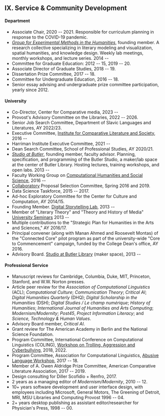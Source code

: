 ## IX. Service & Community Development

#### Department

- Associate Chair, 2020 -- 2021. Responsible for curriculum planning in response to the
COVID-19 pandemic.
- *[Group for Experimental Methods in the Humanities](http://xpmethod.github.io/)*, founding
  member. A research collective specializing in literary modeling and visualization, spatial
  humanities, and knowledge design. Weekly lab meetings, monthly workshops, and lecture series. 2014 --
- Committee for Graduate Education: 2012 -- 15, 2019 -- 20.
- Associate Director of Graduate Studies, 2018 -- 19.
- Dissertation Prize Committee, 2017 -- 18.
- Committee for Undergraduate Education, 2016 -- 18.
- Senior essay advising and undergraduate prize committee participation, yearly since 2012.

#### University

- Co-Director, Center for Comparative media, 2023 --
- Provost's Advisory Committee on the Libraries, 2022 -- 2026.
- Senior Job Search Committee, Department of Slavic Languages and Literatures, AY 2022/23.
- Executive Committee, [Institute for Comparative Literature and
  Society](http://icls.columbia.edu/), 2016 --
- Harriman Institute Executive Committee, 2021 --
- Dean Search Committee, School of Professional Studies, AY 2020/21.
- *[Studio at Butler](https://studio.cul.columbia.edu/)*, founding member, faculty advisor.
  Planning, specification, and programming of the Butler Studio, a maker/lab space at the
  center of Butler Library. Hosting lectures, training workshops, and open labs. 2013 --
- Faculty Working Group on [Computational Humanities and Social
  Science](http://datascience.columbia.edu/computational-social-science), 2016 --
- [Collaboratory](http://collaboratory.columbia.edu/) Proposal Selection Committee, Spring 2016
  and 2019.
- Data Science Taskforce, 2015 -- 2017.
- Ad-hoc Exploratory Committee for the Center for Culture and Computation, AY 2014/15.
- Founding Member. [Digital Storytelling Lab](http://www.digitalstorytellinglab.com/), 2013 --
- Member of "Literary Theory" and "Theory and History of Media" [University
  Seminars](http://universityseminars.columbia.edu/seminars/list-of-seminars/) 2013 --
- Multiple contributions to the "Strategic Plan for Humanities in the Arts and Sciences," AY 2016/17.
- Principal convener (along with Manan Ahmed and Roosevelt Montas) of the "Connected Core"
  pilot program as part of the university-wide "Core to Commencement" campaign, funded by the
  College Dean's office, AY 2016.
- Advisory Board. [Studio at Butler Library](https://studio.cul.columbia.edu/) (maker space),
  2013 --


#### Professional Service

- Manuscript reviews for Cambridge, Columbia, Duke, MIT, Princeton, Stanford, and W.W. Norton
  presses.
- Article peer review for the *Association of Computational Linguistics* (ACL); *Computational
  Culture*; *Communication Theory*; *Critical AI*; *Digital Humanities Quarterly* (DHQ);
*Digital Scholarship in the Humanities* (DSH); *Digital Studies / Le champ numérique*; *History
of Humanities*; *International Journal of Humanities and Arts Computing*;
*Modernism/Modernity*; *Post45*, *Project Information Literacy*; and *Science, Technology &
Human Values*.
- Advisory Board member, *Critical AI*.
- Grant review for The American Academy in Berlin and the National Science Foundation.
- Program Committee, International Conference on Computational Linguistics (COLING), [Workshop
  on Trolling, Aggression and Cyberbullying](http://aclweb.org/anthology/W18-4400), 2018, 2022.
- Program Committee, Association for Computational Linguistics, [Abusive Language
  Workshop](https://web.archive.org/web/20190219200248/https://www.aclweb.org/portal/content/1st-workshop-abusive-language-online),
2017 -- 18.
- Member of A. Owen Aldridge Prize Committee, American Comparative Literature Association, 2017
  -- 2019.
- Design consulting for Diller Scofidio + Renfro, 2017.
- 2 years as a managing editor of *Modernism/Modernity*, 2010 -- 12.
- 10+ years software development and user interface design, with employees including Microsoft,
  General Motors, The Greening of Detroit, MRI, MSU Libraries and Computing Provost 1996 -- 04.
- 2+ years desktop publishing as assistant editor/researcher for Physician's Press, 1998 -- 00.
